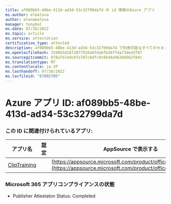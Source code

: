 ```yaml
---
title: af089bb5-48be-413d-ad34-53c32799da7d の id 情報のAzure アプリ
ms.author: elmalova
author: elenamalova
manager: tonybal
ms.date: 07/29/2022
ms.topic: article
ms.service: attestation
certification_type: attested
description: af089bb5-48be-413d-ad34-53c32799da7d で利用可能なすべてのセキュリティとコンプライアンス情報。
ms.openlocfilehash: 3198b5d26f20779164dfdabfb26ff4a73de43f8f
ms.sourcegitcommit: 878a7b7e9c6fe787c6dfc9c95d4d46268562f84c
ms.translationtype: MT
ms.contentlocale: ja-JP
ms.lasthandoff: 07/30/2022
ms.locfileid: "67092705"
---
```

# <a name="azure-app-id-af089bb5-48be-413d-ad34-53c32799da7d"></a>Azure アプリ ID: af089bb5-48be-413d-ad34-53c32799da7d


### <a name="apps-associated-with-this-id"></a>この ID に関連付けられているアプリ:
| **アプリ名** | **認定** | **AppSource で表示する** |
|--------------|---------------|-----------------------|
| [ClipTraining](../forward/WA200001687.md) |  | [https://appsource.microsoft.com/product/office/WA200001687](https://appsource.microsoft.com/product/office/WA200001687) |

### <a name="microsoft-365-app-compliance-status"></a>Microsoft 365 アプリコンプライアンスの状態
- Publisher Attestaton Status: Completed

